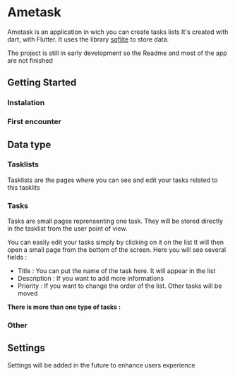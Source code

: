# Ametask

Ametask is an application in wich you can create tasks lists
It's created with dart, with Flutter. It uses the library [sqflite](https://pub.dev/packages/sqflite) to store data.

The project is still in early development so the Readme and most of the app are not finished

## Getting Started
### Instalation

### First encounter

## Data type
### Tasklists
Tasklists are the pages where you can see and edit your tasks related to this tasklits
### Tasks
Tasks are small pages reprensenting one task. 
They will be stored directly in the tasklist from the user point of view.

You can easily edit your tasks simply by clicking on it on the list
It will then open a small page from the bottom of the screen.
Here you will see several fields :
- Title : You can put the name of the task here. It will appear in the list
- Description : If you want to add more informations
- Priority : If you want to change the order of the list. Other tasks will be moved

**There is more than one type of tasks :**
### Other

## Settings

Settings will be added in the future to enhance users experience

